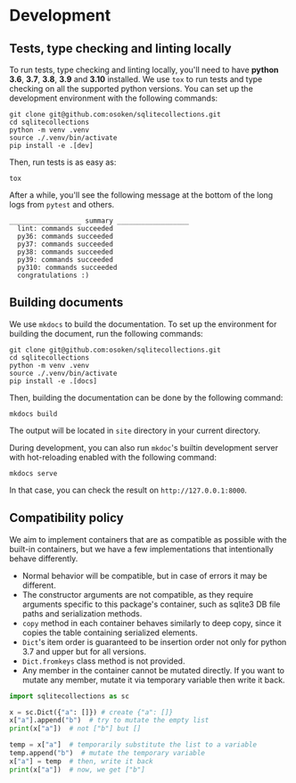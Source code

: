 # Development

## Tests, type checking and linting locally

To run tests, type checking and linting locally, you'll need to have **python 3.6**, **3.7**, **3.8**, **3.9** and **3.10** installed.
We use `tox` to run tests and type checking on all the supported python versions.
You can set up the development environment with the following commands:

```
git clone git@github.com:osoken/sqlitecollections.git
cd sqlitecollections
python -m venv .venv
source ./.venv/bin/activate
pip install -e .[dev]
```

Then, run tests is as easy as:

```
tox
```

After a while, you'll see the following message at the bottom of the long logs from `pytest` and others.

```
__________________ summary __________________
  lint: commands succeeded
  py36: commands succeeded
  py37: commands succeeded
  py38: commands succeeded
  py39: commands succeeded
  py310: commands succeeded
  congratulations :)
```

## Building documents

We use `mkdocs` to build the documentation.
To set up the environment for building the document, run the following commands:

```
git clone git@github.com:osoken/sqlitecollections.git
cd sqlitecollections
python -m venv .venv
source ./.venv/bin/activate
pip install -e .[docs]
```

Then, building the documentation can be done by the following command:

```
mkdocs build
```

The output will be located in `site` directory in your current directory.

During development, you can also run `mkdoc`'s builtin development server with hot-reloading enabled with the following command:

```
mkdocs serve
```

In that case, you can check the result on `http://127.0.0.1:8000`.

## Compatibility policy

We aim to implement containers that are as compatible as possible with the built-in containers, but we have a few implementations that intentionally behave differently.

- Normal behavior will be compatible, but in case of errors it may be different.
- The constructor arguments are not compatible, as they require arguments specific to this package's container, such as sqlite3 DB file paths and serialization methods.
- `copy` method in each container behaves similarly to deep copy, since it copies the table containing serialized elements.
- `Dict`'s item order is guaranteed to be insertion order not only for python 3.7 and upper but for all versions.
- `Dict.fromkeys` class method is not provided.
- Any member in the container cannot be mutated directly. If you want to mutate any member, mutate it via temporary variable then write it back.

```python
import sqlitecollections as sc

x = sc.Dict({"a": []}) # create {"a": []}
x["a"].append("b")  # try to mutate the empty list
print(x["a"])  # not ["b"] but []

temp = x["a"]  # temporarily substitute the list to a variable
temp.append("b")  # mutate the temporary variable
x["a"] = temp  # then, write it back
print(x["a"])  # now, we get ["b"]
```
